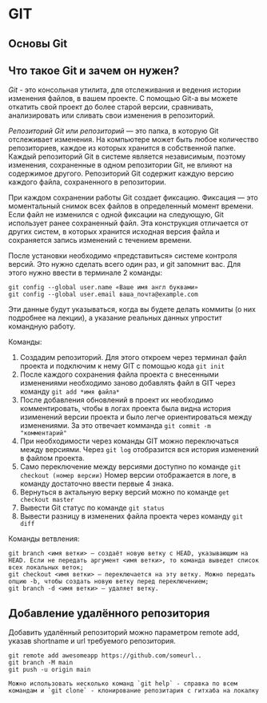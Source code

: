 # GIT

## Основы Git

## Что такое Git и зачем он нужен? 
*Git* - это консольная утилита, для отслеживания и ведения истории изменения файлов, в вашем проекте. С помощью Git-a вы можете откатить свой проект до более старой версии, сравнивать, анализировать или сливать свои изменения в репозиторий.

*Репозиторий Git* или *репозиторий* — это папка, в которую Git отслеживает изменения. На компьютере может быть любое количество репозиториев, каждое из которых хранится в собственной папке. Каждый репозиторий Git в системе является независимым, поэтому изменения, сохраненные в одном репозитории Git, не влияют на содержимое другого. Репозиторий Git содержит каждую версию каждого файла, сохраненного в репозитории.

При каждом сохранении работы Git создает фиксацию. Фиксация — это моментальный снимок всех файлов в определенный момент времени. Если файл не изменился с одной фиксации на следующую, Git использует ранее сохраненный файл. Эта конструкция отличается от других систем, в которых хранится исходная версия файла и сохраняется запись изменений с течением времени.

После установки необходимо «представиться» системе контроля версий. Это нужно сделать всего один раз, и git запомнит вас. Для этого нужно ввести в терминале 2 команды:
```
git config --global user.name «Ваше имя англ буквами»
git config --global user.email ваша_почта@example.com
```
Эти данные будут указываться, когда вы будете делать коммиты (о них подробнее на лекции), а указание реальных данных упростит командную работу.

Команды:

1. Создадим репозиторий. Для этого откроем через терминал файл проекта и подключим к нему GIT с помощью кода `git init`
2. После каждого сохранения файла проекта с внесенными изменениями необходимо заново добавлять файл в GIT через команду `git add *имя файла*`
3. После добавления обновлений в проект их необходимо комментировать, чтобы в логах проекта была видна история изименений версии проекта и было легче ориентироваться между изменениями. За это отвечает комманда `git commit -m "комментарий"` 
4. При необходимости через команды GIT можно переключаться между версиями. Через `git log` отобразится вся история изменений в файлом проекта.
5. Само переключение между версиями доступно по команде `git checkout (номер версии)`
Номер версии отображается в логе, в команду достаточно ввести первые 4 знака.
6. Вернуться в актальную верку версий можно по команде `get checkout master`
7. Вывести Git статус по команде `git status`
8. Вывести разницу в изменених файла проекта через команду `git diff`

Команды ветвления:
```
git branch <имя ветки> — создаёт новую ветку с HEAD, указывающим на HEAD. Если не передать аргумент <имя ветки>, то команда выведет список всех локальных веток;
git checkout <имя ветки> — переключается на эту ветку. Можно передать опцию -b, чтобы создать новую ветку перед переключением;
git branch -d <имя ветки> — удаляет ветку.

```
## Добавление удалённого репозитория

Добавить удалённый репозиторий можно параметром remote add, указав shortname и url требуемого репозитория.
```
git remote add awesomeapp https://github.com/someurl.. 
git branch -M main
git push -u origin main

Можно использовать несколько команд `git help` - справка по всем командам и `git clone` - клонирование репозитария с гитхаба на локалку


